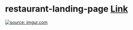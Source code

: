 # restaurant-landing-page [Link](https://65847700818c421df5285e12--dazzling-semolina-7ae7a2.netlify.app/)
<a href="https://imgur.com/gmsQlGi"><img src="https://i.imgur.com/gmsQlGi.png" title="source: imgur.com" /></a>
